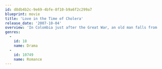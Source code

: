```yaml
---
id: d8db4b2c-9e69-4bfe-8f10-b9a6f2c299a7
blueprint: movie
title: 'Love in the Time of Cholera'
release_date: '2007-10-04'
overview: 'In Colombia just after the Great War, an old man falls from a ladder; dying, he professes great love for his wife. After the funeral, a man calls on the widow - she dismisses him angrily. Flash back more than 50 years to the day Florentino Ariza, a telegraph boy, falls in love with Fermina Daza, the daughter of a mule trader.'
genres:
  -
    id: 18
    name: Drama
  -
    id: 10749
    name: Romance
---
```

